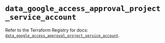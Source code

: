 # `data_google_access_approval_project_service_account`

Refer to the Terraform Registry for docs: [`data_google_access_approval_project_service_account`](https://registry.terraform.io/providers/hashicorp/google-beta/5.43.1/docs/data-sources/google_access_approval_project_service_account).
